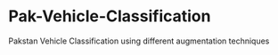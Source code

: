 # Pak-Vehicle-Classification
Pakstan Vehicle Classification using different augmentation techniques
